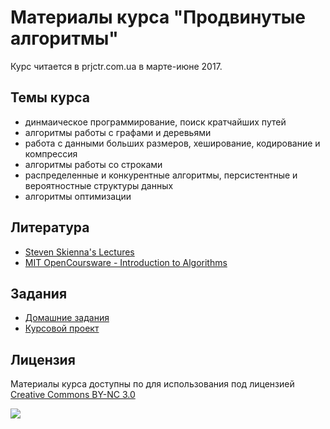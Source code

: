# Материалы курса "Продвинутые алгоритмы"

Курс читается в prjctr.com.ua в марте-июне 2017.

## Темы курса

- динмаическое программирование, поиск кратчайших путей
- алгоритмы работы с графами и деревьями
- работа с данными больших размеров, хеширование, кодирование и компрессия
- алгоритмы работы со строками
- распределенные и конкурентные алгоритмы, персистентные и вероятностные структуры данных
- алгоритмы оптимизации

## Литература

- [Steven Skienna's Lectures](http://www3.cs.stonybrook.edu/~algorith/video-lectures/)
- [MIT OpenCoursware - Introduction to Algorithms](https://ocw.mit.edu/courses/electrical-engineering-and-computer-science/6-006-introduction-to-algorithms-fall-2011/)

## Задания

- [Домашние задания](tasks/)
- [Курсовой проект](tasks/project.md)

## Лицензия

Материалы курса доступны по для использования под лицензией [Creative Commons BY-NC 3.0](http://creativecommons.org/licenses/by-nc/3.0/)

![](http://creativecommons.org.nz/wp-content/uploads/2012/05/by-nc.png)
